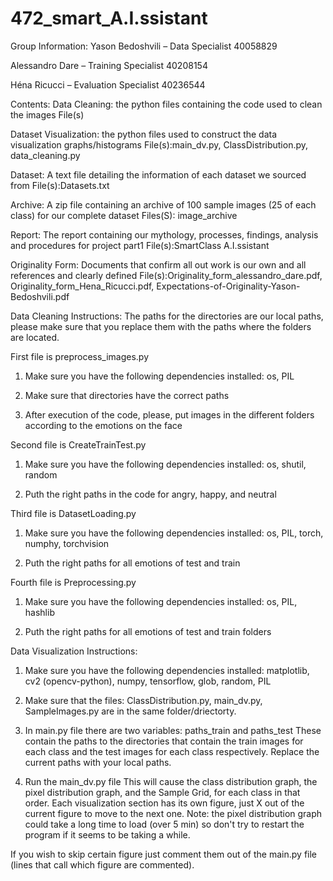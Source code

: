 # 472_smart_A.I.ssistant
Group Information:
Yason Bedoshvili – Data Specialist
40058829
 
Alessandro Dare – Training Specialist
40208154
 
Héna Ricucci – Evaluation Specialist
40236544

Contents:
Data Cleaning: the python files containing the code used to clean the images
File(s)

Dataset Visualization: the python files used to construct the data visualization graphs/histograms
File(s):main_dv.py, ClassDistribution.py, data_cleaning.py

Dataset: A text file detailing the information of each dataset we sourced from
File(s):Datasets.txt

Archive: A zip file containing an archive of 100 sample images (25 of each class) for our complete dataset
Files(S): image_archive

Report: The report containing our mythology, processes, findings, analysis and procedures for project part1
File(s):SmartClass A.I.ssistant

Originality Form: Documents that confirm all out work is our own and all references and clearly defined
File(s):Originality_form_alessandro_dare.pdf, Originality_form_Hena_Ricucci.pdf, Expectations-of-Originality-Yason-Bedoshvili.pdf

Data Cleaning Instructions:
The paths for the directories are our local paths, please make sure that you replace them with the paths where the folders are located.

First file is preprocess_images.py
1. Make sure you have the following dependencies installed:
os, 
PIL

2. Make sure that directories have the correct paths
3. After execution of the code, please, put images in the different folders according to the emotions on the face

Second file is CreateTrainTest.py
1. Make sure you have the following dependencies installed:
os, 
shutil, 
random

2. Puth the right paths in the code for angry, happy, and neutral

Third file is DatasetLoading.py
1. Make sure you have the following dependencies installed:
os, 
PIL, 
torch, 
numphy, 
torchvision

2. Puth the right paths for all emotions of test and train

Fourth file is Preprocessing.py
1. Make sure you have the following dependencies installed:
os, 
PIL, 
hashlib

2. Puth the right paths for all emotions of test and train folders


Data Visualization Instructions:
1. Make sure you have the following dependencies installed:
matplotlib, 
cv2 (opencv-python), 
numpy, 
tensorflow, 
glob, 
random, 
PIL
 
2. Make sure that the files: ClassDistribution.py, main_dv.py, SampleImages.py are in the same folder/driectorty.

3. In main.py file there are two variables: paths_train and paths_test
These contain the paths to the directories that contain the train images for each class and the test images for each class respectively.
Replace the current paths with your local paths.

4. Run the main_dv.py file
This will cause the class distribution graph, the pixel distribution graph, and the Sample Grid, for each class in that order.
Each visualization section has its own figure, just X out of the current figure to move to the next one.
Note: the pixel distribution graph could take a long time to load (over 5 min) so don't try to restart the program if it seems to be taking a while.

If you wish to skip certain figure just comment them out of the main.py file (lines that call which figure are commented).
